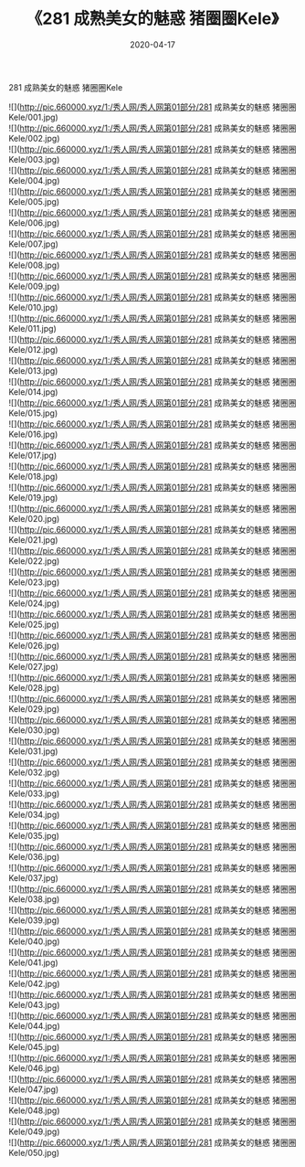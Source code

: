 ﻿---
layout: post
title:  《281 成熟美女的魅惑 猪圈圈Kele》
date:   2020-04-17
img: http://pic.660000.xyz/1:/秀人网/秀人网第01部分/281 成熟美女的魅惑 猪圈圈Kele/000.jpg
categories: [美女, 清纯, 唯美]
---

281 成熟美女的魅惑 猪圈圈Kele

  ![](http://pic.660000.xyz/1:/秀人网/秀人网第01部分/281 成熟美女的魅惑 猪圈圈Kele/001.jpg) <br> ![](http://pic.660000.xyz/1:/秀人网/秀人网第01部分/281 成熟美女的魅惑 猪圈圈Kele/002.jpg) <br> ![](http://pic.660000.xyz/1:/秀人网/秀人网第01部分/281 成熟美女的魅惑 猪圈圈Kele/003.jpg) <br> ![](http://pic.660000.xyz/1:/秀人网/秀人网第01部分/281 成熟美女的魅惑 猪圈圈Kele/004.jpg) <br> ![](http://pic.660000.xyz/1:/秀人网/秀人网第01部分/281 成熟美女的魅惑 猪圈圈Kele/005.jpg) <br> ![](http://pic.660000.xyz/1:/秀人网/秀人网第01部分/281 成熟美女的魅惑 猪圈圈Kele/006.jpg) <br> ![](http://pic.660000.xyz/1:/秀人网/秀人网第01部分/281 成熟美女的魅惑 猪圈圈Kele/007.jpg) <br> ![](http://pic.660000.xyz/1:/秀人网/秀人网第01部分/281 成熟美女的魅惑 猪圈圈Kele/008.jpg) <br> ![](http://pic.660000.xyz/1:/秀人网/秀人网第01部分/281 成熟美女的魅惑 猪圈圈Kele/009.jpg) <br> ![](http://pic.660000.xyz/1:/秀人网/秀人网第01部分/281 成熟美女的魅惑 猪圈圈Kele/010.jpg) <br> ![](http://pic.660000.xyz/1:/秀人网/秀人网第01部分/281 成熟美女的魅惑 猪圈圈Kele/011.jpg) <br> ![](http://pic.660000.xyz/1:/秀人网/秀人网第01部分/281 成熟美女的魅惑 猪圈圈Kele/012.jpg) <br> ![](http://pic.660000.xyz/1:/秀人网/秀人网第01部分/281 成熟美女的魅惑 猪圈圈Kele/013.jpg) <br> ![](http://pic.660000.xyz/1:/秀人网/秀人网第01部分/281 成熟美女的魅惑 猪圈圈Kele/014.jpg) <br> ![](http://pic.660000.xyz/1:/秀人网/秀人网第01部分/281 成熟美女的魅惑 猪圈圈Kele/015.jpg) <br> ![](http://pic.660000.xyz/1:/秀人网/秀人网第01部分/281 成熟美女的魅惑 猪圈圈Kele/016.jpg) <br> ![](http://pic.660000.xyz/1:/秀人网/秀人网第01部分/281 成熟美女的魅惑 猪圈圈Kele/017.jpg) <br> ![](http://pic.660000.xyz/1:/秀人网/秀人网第01部分/281 成熟美女的魅惑 猪圈圈Kele/018.jpg) <br> ![](http://pic.660000.xyz/1:/秀人网/秀人网第01部分/281 成熟美女的魅惑 猪圈圈Kele/019.jpg) <br> ![](http://pic.660000.xyz/1:/秀人网/秀人网第01部分/281 成熟美女的魅惑 猪圈圈Kele/020.jpg) <br> ![](http://pic.660000.xyz/1:/秀人网/秀人网第01部分/281 成熟美女的魅惑 猪圈圈Kele/021.jpg) <br> ![](http://pic.660000.xyz/1:/秀人网/秀人网第01部分/281 成熟美女的魅惑 猪圈圈Kele/022.jpg) <br> ![](http://pic.660000.xyz/1:/秀人网/秀人网第01部分/281 成熟美女的魅惑 猪圈圈Kele/023.jpg) <br> ![](http://pic.660000.xyz/1:/秀人网/秀人网第01部分/281 成熟美女的魅惑 猪圈圈Kele/024.jpg) <br> ![](http://pic.660000.xyz/1:/秀人网/秀人网第01部分/281 成熟美女的魅惑 猪圈圈Kele/025.jpg) <br> ![](http://pic.660000.xyz/1:/秀人网/秀人网第01部分/281 成熟美女的魅惑 猪圈圈Kele/026.jpg) <br> ![](http://pic.660000.xyz/1:/秀人网/秀人网第01部分/281 成熟美女的魅惑 猪圈圈Kele/027.jpg) <br> ![](http://pic.660000.xyz/1:/秀人网/秀人网第01部分/281 成熟美女的魅惑 猪圈圈Kele/028.jpg) <br> ![](http://pic.660000.xyz/1:/秀人网/秀人网第01部分/281 成熟美女的魅惑 猪圈圈Kele/029.jpg) <br> ![](http://pic.660000.xyz/1:/秀人网/秀人网第01部分/281 成熟美女的魅惑 猪圈圈Kele/030.jpg) <br> ![](http://pic.660000.xyz/1:/秀人网/秀人网第01部分/281 成熟美女的魅惑 猪圈圈Kele/031.jpg) <br> ![](http://pic.660000.xyz/1:/秀人网/秀人网第01部分/281 成熟美女的魅惑 猪圈圈Kele/032.jpg) <br> ![](http://pic.660000.xyz/1:/秀人网/秀人网第01部分/281 成熟美女的魅惑 猪圈圈Kele/033.jpg) <br> ![](http://pic.660000.xyz/1:/秀人网/秀人网第01部分/281 成熟美女的魅惑 猪圈圈Kele/034.jpg) <br> ![](http://pic.660000.xyz/1:/秀人网/秀人网第01部分/281 成熟美女的魅惑 猪圈圈Kele/035.jpg) <br> ![](http://pic.660000.xyz/1:/秀人网/秀人网第01部分/281 成熟美女的魅惑 猪圈圈Kele/036.jpg) <br> ![](http://pic.660000.xyz/1:/秀人网/秀人网第01部分/281 成熟美女的魅惑 猪圈圈Kele/037.jpg) <br> ![](http://pic.660000.xyz/1:/秀人网/秀人网第01部分/281 成熟美女的魅惑 猪圈圈Kele/038.jpg) <br> ![](http://pic.660000.xyz/1:/秀人网/秀人网第01部分/281 成熟美女的魅惑 猪圈圈Kele/039.jpg) <br> ![](http://pic.660000.xyz/1:/秀人网/秀人网第01部分/281 成熟美女的魅惑 猪圈圈Kele/040.jpg) <br> ![](http://pic.660000.xyz/1:/秀人网/秀人网第01部分/281 成熟美女的魅惑 猪圈圈Kele/041.jpg) <br> ![](http://pic.660000.xyz/1:/秀人网/秀人网第01部分/281 成熟美女的魅惑 猪圈圈Kele/042.jpg) <br> ![](http://pic.660000.xyz/1:/秀人网/秀人网第01部分/281 成熟美女的魅惑 猪圈圈Kele/043.jpg) <br> ![](http://pic.660000.xyz/1:/秀人网/秀人网第01部分/281 成熟美女的魅惑 猪圈圈Kele/044.jpg) <br> ![](http://pic.660000.xyz/1:/秀人网/秀人网第01部分/281 成熟美女的魅惑 猪圈圈Kele/045.jpg) <br> ![](http://pic.660000.xyz/1:/秀人网/秀人网第01部分/281 成熟美女的魅惑 猪圈圈Kele/046.jpg) <br> ![](http://pic.660000.xyz/1:/秀人网/秀人网第01部分/281 成熟美女的魅惑 猪圈圈Kele/047.jpg) <br> ![](http://pic.660000.xyz/1:/秀人网/秀人网第01部分/281 成熟美女的魅惑 猪圈圈Kele/048.jpg) <br> ![](http://pic.660000.xyz/1:/秀人网/秀人网第01部分/281 成熟美女的魅惑 猪圈圈Kele/049.jpg) <br> ![](http://pic.660000.xyz/1:/秀人网/秀人网第01部分/281 成熟美女的魅惑 猪圈圈Kele/050.jpg) <br>